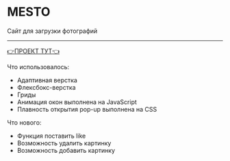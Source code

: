 # MESTO 
Сайт для загрузки фотографий

------
[:point_right:ПРОЕКТ ТУТ:point_left:](https://plushazavr.github.io/mesto/)

Что использовалось: 
* Адаптивная верстка
* Флексбокс-верстка
* Гриды
* Анимация окон выполнена на JavaScript
* Плавность открытия pop-up выполнена на CSS 

Что нового: 
* Функция поставить like 
* Возможность удалить картинку
* Возможность добавить картинку 


